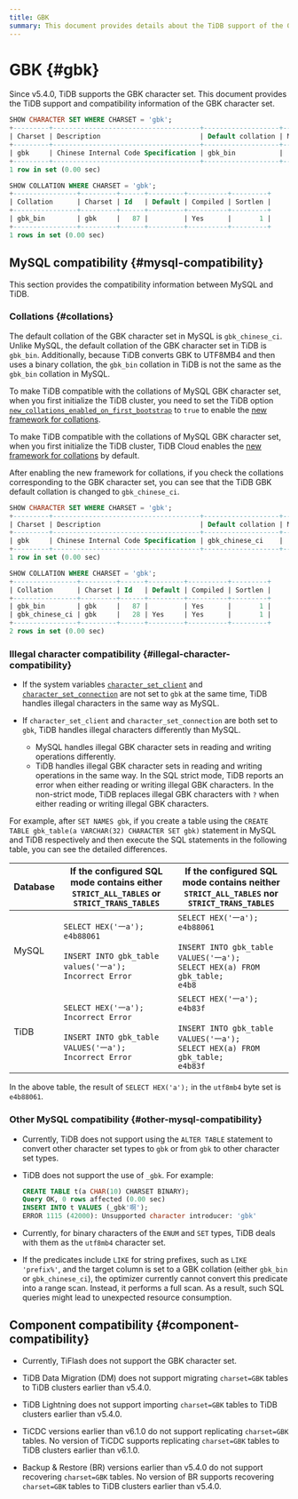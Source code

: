 ```yaml
---
title: GBK
summary: This document provides details about the TiDB support of the GBK character set.
---
```


# GBK {#gbk}

Since v5.4.0, TiDB supports the GBK character set. This document provides the TiDB support and compatibility information of the GBK character set.

```sql
SHOW CHARACTER SET WHERE CHARSET = 'gbk';
+---------+-------------------------------------+-------------------+--------+
| Charset | Description                         | Default collation | Maxlen |
+---------+-------------------------------------+-------------------+--------+
| gbk     | Chinese Internal Code Specification | gbk_bin           |      2 |
+---------+-------------------------------------+-------------------+--------+
1 row in set (0.00 sec)

SHOW COLLATION WHERE CHARSET = 'gbk';
+----------------+---------+------+---------+----------+---------+
| Collation      | Charset | Id   | Default | Compiled | Sortlen |
+----------------+---------+------+---------+----------+---------+
| gbk_bin        | gbk     |   87 |         | Yes      |       1 |
+----------------+---------+------+---------+----------+---------+
1 rows in set (0.00 sec)
```

## MySQL compatibility {#mysql-compatibility}

This section provides the compatibility information between MySQL and TiDB.

### Collations {#collations}

The default collation of the GBK character set in MySQL is `gbk_chinese_ci`. Unlike MySQL, the default collation of the GBK character set in TiDB is `gbk_bin`. Additionally, because TiDB converts GBK to UTF8MB4 and then uses a binary collation, the `gbk_bin` collation in TiDB is not the same as the `gbk_bin` collation in MySQL.

<CustomContent platform="tidb">

To make TiDB compatible with the collations of MySQL GBK character set, when you first initialize the TiDB cluster, you need to set the TiDB option [`new_collations_enabled_on_first_bootstrap`](/tidb-configuration-file.md#new_collations_enabled_on_first_bootstrap) to `true` to enable the [new framework for collations](/character-set-and-collation.md#new-framework-for-collations).

</CustomContent>

<CustomContent platform="tidb-cloud">

To make TiDB compatible with the collations of MySQL GBK character set, when you first initialize the TiDB cluster, TiDB Cloud enables the [new framework for collations](/character-set-and-collation.md#new-framework-for-collations) by default.

</CustomContent>

After enabling the new framework for collations, if you check the collations corresponding to the GBK character set, you can see that the TiDB GBK default collation is changed to `gbk_chinese_ci`.

```sql
SHOW CHARACTER SET WHERE CHARSET = 'gbk';
+---------+-------------------------------------+-------------------+--------+
| Charset | Description                         | Default collation | Maxlen |
+---------+-------------------------------------+-------------------+--------+
| gbk     | Chinese Internal Code Specification | gbk_chinese_ci    |      2 |
+---------+-------------------------------------+-------------------+--------+
1 row in set (0.00 sec)

SHOW COLLATION WHERE CHARSET = 'gbk';
+----------------+---------+------+---------+----------+---------+
| Collation      | Charset | Id   | Default | Compiled | Sortlen |
+----------------+---------+------+---------+----------+---------+
| gbk_bin        | gbk     |   87 |         | Yes      |       1 |
| gbk_chinese_ci | gbk     |   28 | Yes     | Yes      |       1 |
+----------------+---------+------+---------+----------+---------+
2 rows in set (0.00 sec)
```

### Illegal character compatibility {#illegal-character-compatibility}

-   If the system variables [`character_set_client`](/system-variables.md#character_set_client) and [`character_set_connection`](/system-variables.md#character_set_connection) are not set to `gbk` at the same time, TiDB handles illegal characters in the same way as MySQL.
-   If `character_set_client` and `character_set_connection` are both set to `gbk`, TiDB handles illegal characters differently than MySQL.

    -   MySQL handles illegal GBK character sets in reading and writing operations differently.
    -   TiDB handles illegal GBK character sets in reading and writing operations in the same way. In the SQL strict mode, TiDB reports an error when either reading or writing illegal GBK characters. In the non-strict mode, TiDB replaces illegal GBK characters with `?` when either reading or writing illegal GBK characters.

For example, after `SET NAMES gbk`, if you create a table using the `CREATE TABLE gbk_table(a VARCHAR(32) CHARACTER SET gbk)` statement in MySQL and TiDB respectively and then execute the SQL statements in the following table, you can see the detailed differences.

| Database | If the configured SQL mode contains either `STRICT_ALL_TABLES` or `STRICT_TRANS_TABLES`                           | If the configured SQL mode contains neither `STRICT_ALL_TABLES` nor `STRICT_TRANS_TABLES`                                           |
| -------- | ----------------------------------------------------------------------------------------------------------------- | ----------------------------------------------------------------------------------------------------------------------------------- |
| MySQL    | `SELECT HEX('一a');` <br/> `e4b88061`<br/><br/>`INSERT INTO gbk_table values('一a');`<br/> `Incorrect Error`        | `SELECT HEX('一a');` <br/> `e4b88061`<br/><br/>`INSERT INTO gbk_table VALUES('一a');`<br/>`SELECT HEX(a) FROM gbk_table;`<br/> `e4b8` |
| TiDB     | `SELECT HEX('一a');` <br/> `Incorrect Error`<br/><br/>`INSERT INTO gbk_table VALUES('一a');`<br/> `Incorrect Error` | `SELECT HEX('一a');` <br/> `e4b83f`<br/><br/>`INSERT INTO gbk_table VALUES('一a');`<br/>`SELECT HEX(a) FROM gbk_table;`<br/> `e4b83f` |

In the above table, the result of `SELECT HEX('a');` in the `utf8mb4` byte set is `e4b88061`.

### Other MySQL compatibility {#other-mysql-compatibility}

-   Currently, TiDB does not support using the `ALTER TABLE` statement to convert other character set types to `gbk` or from `gbk` to other character set types.

<!---->

-   TiDB does not support the use of `_gbk`. For example:

    ```sql
    CREATE TABLE t(a CHAR(10) CHARSET BINARY);
    Query OK, 0 rows affected (0.00 sec)
    INSERT INTO t VALUES (_gbk'啊');
    ERROR 1115 (42000): Unsupported character introducer: 'gbk'
    ```

<!---->

-   Currently, for binary characters of the `ENUM` and `SET` types, TiDB deals with them as the `utf8mb4` character set.

-   If the predicates include `LIKE` for string prefixes, such as `LIKE 'prefix%'`, and the target column is set to a GBK collation (either `gbk_bin` or `gbk_chinese_ci`), the optimizer currently cannot convert this predicate into a range scan. Instead, it performs a full scan. As a result, such SQL queries might lead to unexpected resource consumption.

## Component compatibility {#component-compatibility}

-   Currently, TiFlash does not support the GBK character set.

-   TiDB Data Migration (DM) does not support migrating `charset=GBK` tables to TiDB clusters earlier than v5.4.0.

-   TiDB Lightning does not support importing `charset=GBK` tables to TiDB clusters earlier than v5.4.0.

-   TiCDC versions earlier than v6.1.0 do not support replicating `charset=GBK` tables. No version of TiCDC supports replicating `charset=GBK` tables to TiDB clusters earlier than v6.1.0.

-   Backup &#x26; Restore (BR) versions earlier than v5.4.0 do not support recovering `charset=GBK` tables. No version of BR supports recovering `charset=GBK` tables to TiDB clusters earlier than v5.4.0.
